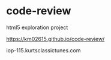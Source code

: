 # code-review
html5 exploration project


https://km02615.github.io/code-review/


iop-115.kurtsclassictunes.com
